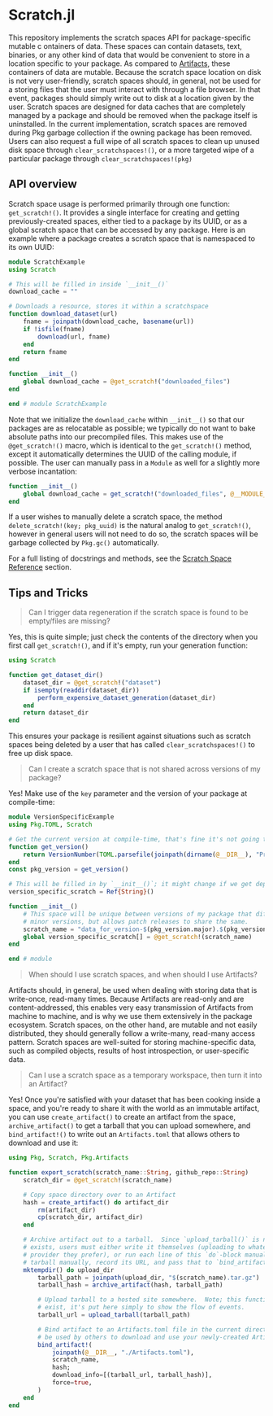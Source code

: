 # Scratch.jl

This repository implements the scratch spaces API for package-specific mutable c
ontainers of data.
These spaces can contain datasets, text, binaries, or any other kind of data that would be convenient to store in a location specific to your package.
As compared to [Artifacts](https://julialang.github.io/Pkg.jl/latest/artifacts/), these containers of data are mutable.
Because the scratch space location on disk is not very user-friendly, scratch spaces should, in general, not be used for a storing files that the user must interact with through a file browser.
In that event, packages should simply write out to disk at a location given by the user.
Scratch spaces are designed for data caches that are completely managed by a package and should be removed when the package itself is uninstalled.
In the current implementation, scratch spaces are removed during Pkg garbage collection if the owning package has been removed.
Users can also request a full wipe of all scratch spaces to clean up unused disk space through `clear_scratchspaces!()`, or a more targeted wipe of a particular package through `clear_scratchspaces!(pkg)`

## API overview

Scratch space usage is performed primarily through one function: `get_scratch!()`.
It provides a single interface for creating and getting previously-created spaces, either tied to a package by its UUID, or as a global scratch space that can be accessed by any package.
Here is an example where a package creates a scratch space that is namespaced to its own UUID:

```julia
module ScratchExample
using Scratch

# This will be filled in inside `__init__()`
download_cache = ""

# Downloads a resource, stores it within a scratchspace
function download_dataset(url)
    fname = joinpath(download_cache, basename(url))
    if !isfile(fname)
        download(url, fname)
    end
    return fname
end

function __init__()
    global download_cache = @get_scratch!("downloaded_files")
end

end # module ScratchExample
```

Note that we initialize the `download_cache` within `__init__()` so that our packages are as relocatable as possible; we typically do not want to bake absolute paths into our precompiled files.
This makes use of the `@get_scratch!()` macro, which is identical to the `get_scratch!()` method, except it automatically determines the UUID of the calling module, if possible. The user can manually pass in a `Module` as well for a slightly more verbose incantation:
```julia
function __init__()
    global download_cache = get_scratch!("downloaded_files", @__MODULE__)
end
```

If a user wishes to manually delete a scratch space, the method `delete_scratch!(key; pkg_uuid)` is the natural analog to `get_scratch!()`, however in general users will not need to do so, the scratch spaces will be garbage collected by `Pkg.gc()` automatically.

For a full listing of docstrings and methods, see the [Scratch Space Reference](@ref) section.


## Tips and Tricks

> Can I trigger data regeneration if the scratch space is found to be empty/files are missing?

Yes, this is quite simple; just check the contents of the directory when you first call `get_scratch!()`, and if it's empty, run your generation function:

```julia
using Scratch

function get_dataset_dir()
    dataset_dir = @get_scratch!("dataset")
    if isempty(readdir(dataset_dir))
        perform_expensive_dataset_generation(dataset_dir)
    end
    return dataset_dir
end
```

This ensures your package is resilient against situations such as scratch spaces being deleted by a user that has called `clear_scratchspaces!()` to free up disk space.

> Can I create a scratch space that is not shared across versions of my package?

Yes!  Make use of the `key` parameter and the version of your package at compile-time:

```julia
module VersionSpecificExample
using Pkg.TOML, Scratch

# Get the current version at compile-time, that's fine it's not going to change. ;)
function get_version()
    return VersionNumber(TOML.parsefile(joinpath(dirname(@__DIR__), "Project.toml"))["version"])
end
const pkg_version = get_version()

# This will be filled in by `__init__()`; it might change if we get deployed somewhere
version_specific_scratch = Ref{String}()

function __init__()
    # This space will be unique between versions of my package that different major and
    # minor versions, but allows patch releases to share the same.
    scratch_name = "data_for_version-$(pkg_version.major).$(pkg_version.minor)"
    global version_specific_scratch[] = @get_scratch!(scratch_name)
end

end # module
```

> When should I use scratch spaces, and when should I use Artifacts?

Artifacts should, in general, be used when dealing with storing data that is write-once, read-many times.
Because Artifacts are read-only and are content-addressed, this enables very easy transmission of Artifacts from machine to machine, and is why we use them extensively in the package ecosystem.
Scratch spaces, on the other hand, are mutable and not easily distributed, they should generally follow a write-many, read-many access pattern.
Scratch spaces are well-suited for storing machine-specific data, such as compiled objects, results of host introspection, or user-specific data.

> Can I use a scratch space as a temporary workspace, then turn it into an Artifact?

Yes!  Once you're satisfied with your dataset that has been cooking inside a space, and you're ready to share it with the world as an immutable artifact, you can use `create_artifact()` to create an artifact from the space, `archive_artifact()` to get a tarball that you can upload somewhere, and `bind_artifact!()` to write out an `Artifacts.toml` that allows others to download and use it:

```julia
using Pkg, Scratch, Pkg.Artifacts

function export_scratch(scratch_name::String, github_repo::String)
    scratch_dir = @get_scratch!(scratch_name)

    # Copy space directory over to an Artifact
    hash = create_artifact() do artifact_dir
        rm(artifact_dir)
        cp(scratch_dir, artifact_dir)
    end

    # Archive artifact out to a tarball.  Since `upload_tarball()` is not a function that
    # exists, users must either write it themselves (uploading to whatever hosting
    # provider they prefer), or run each line of this `do`-block manually, upload the
    # tarball manually, record its URL, and pass that to `bind_artifact!()`.
    mktempdir() do upload_dir
        tarball_path = joinpath(upload_dir, "$(scratch_name).tar.gz")
        tarball_hash = archive_artifact(hash, tarball_path)

        # Upload tarball to a hosted site somewhere.  Note; this function does not
        # exist, it's put here simply to show the flow of events.
        tarball_url = upload_tarball(tarball_path)

        # Bind artifact to an Artifacts.toml file in the current directory; this file can
        # be used by others to download and use your newly-created Artifact!
        bind_artifact!(
            joinpath(@__DIR__, "./Artifacts.toml"),
            scratch_name,
            hash;
            download_info=[(tarball_url, tarball_hash)],
            force=true,
        )
    end
end
```

